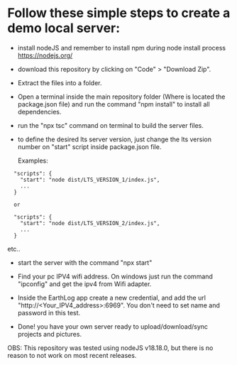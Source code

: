 # Follow these simple steps to create a demo local server:


- install nodeJS and remember to install npm during node install process https://nodejs.org/

- download this repository by clicking on "Code" > "Download Zip".

- Extract the files into a folder.

- Open a terminal inside the main repository folder (Where is located the package.json file) and run the command "npm install" to install all dependencies.

- run the "npx tsc" command on terminal to build the server files.

- to define the desired lts server version, just change the lts version number on "start" script inside package.json file.

  Examples:

```
  "scripts": {
    "start": "node dist/LTS_VERSION_1/index.js",
    ...
  }
  
  or

  "scripts": {
    "start": "node dist/LTS_VERSION_2/index.js",
    ...
  }

```

  etc..

- start the server with the command "npx start"

- Find your pc IPV4 wifi address. On windows just run the command "ipconfig" and get the ipv4 from Wifi adapter.

- Inside the EarthLog app create a new credential, and add the url "http://<Your_IPV4_address>:6969". You don't need to set name and password in this test.

- Done! you have your own server ready to upload/download/sync projects and pictures.

OBS: This repository was tested using nodeJS v18.18.0, but there is no reason to not work on most recent releases.